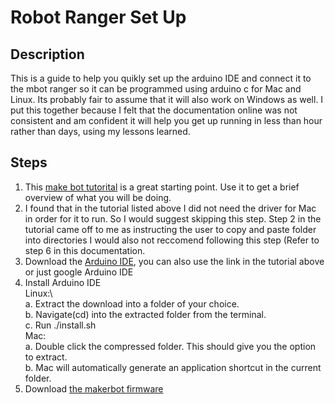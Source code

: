 # Robot Ranger Set Up
## Description
This is a guide to help you quikly set up the arduino IDE and connect it to the mbot ranger so it can be programmed using arduino c for Mac and Linux. Its probably fair to assume that it will also work on Windows as well. I put this together because I felt that the documentation online was not consistent and am confident it will help you get up running in less than hour rather than days, using my lessons learned.  
## Steps
1. This [make bot tutorital](http://learn.makeblock.com/en/learning-arduino-programming/) is a great starting point. Use it to get a brief overview of what you will be doing. 
2. I found that in the tutorial listed above I did not need the driver for Mac in order for it to run. So I would suggest skipping this step. Step 2 in the tutorial    came off to me as instructing the user to copy and paste folder into directories I would also not reccomend following this step (Refer to step 6 in this          documentation. 
3. Download the [Arduino IDE](https://www.arduino.cc/en/software), you can also use the link in the tutorial above or just google Arduino IDE
4. Install Arduino IDE\
   Linux:\  
   a. Extract the download into a folder of your choice.\
   b. Navigate(cd) into the extracted folder from the terminal.\
   c. Run ./install.sh\
   Mac:\
   a. Double click the compressed folder. This should give you the option to extract.\
   b. Mac will automatically generate an application shortcut in the current folder.
5. Download [the makerbot firmware](https://github.com/Makeblock-official/Makeblock-Libraries/archive/master.zip)
